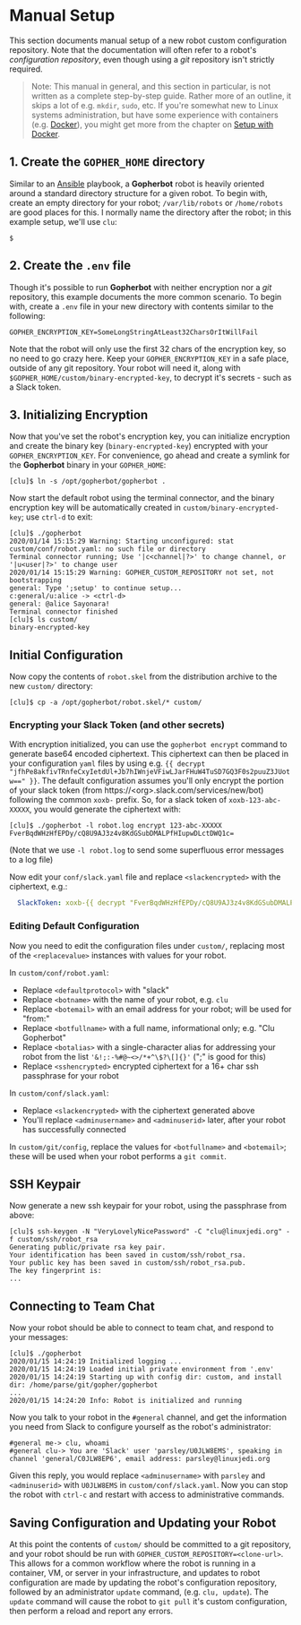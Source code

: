 # Manual Setup
This section documents manual setup of a new robot custom configuration repository. Note that the documentation will often refer to a robot's *configuration repository*, even though using a *git* repository isn't strictly required.

> Note: This manual in general, and this section in particular, is not written as a complete step-by-step guide. Rather more of an outline, it skips a lot of e.g. `mkdir`, `sudo`, etc. If you're somewhat new to Linux systems administration, but have some experience with containers (e.g. [Docker](https://www.docker.com/)), you might get more from the chapter on [Setup with Docker](DockerSetup.md).

## 1. Create the `GOPHER_HOME` directory
Similar to an [Ansible](https://www.ansible.com/) playbook, a **Gopherbot** robot is heavily oriented around a standard directory structure for a given robot. To begin with, create an empty directory for your robot; `/var/lib/robots` or `/home/robots` are good places for this. I normally name the directory after the robot; in this example setup, we'll use `clu`:
```shell
$ 
```

## 2. Create the `.env` file
Though it's possible to run **Gopherbot** with neither encryption nor a *git* repository, this example documents the more common scenario. To begin with, create a `.env` file in your new directory with contents similar to the following:
```shell
GOPHER_ENCRYPTION_KEY=SomeLongStringAtLeast32CharsOrItWillFail
```
Note that the robot will only use the first 32 chars of the encryption key, so no need to go crazy here. Keep your `GOPHER_ENCRYPTION_KEY` in a safe place, outside of any git repository. Your robot will need it, along with `$GOPHER_HOME/custom/binary-encrypted-key`, to decrypt it's secrets - such as a Slack token.

## 3. Initializing Encryption
Now that you've set the robot's encryption key, you can initialize encryption and create the binary key (`binary-encrypted-key`) encrypted with your `GOPHER_ENCRYPTION_KEY`. For convenience, go ahead and create a symlink for the **Gopherbot** binary in your `GOPHER_HOME`:
```shell
[clu]$ ln -s /opt/gopherbot/gopherbot .
```
Now start the default robot using the terminal connector, and the binary encryption key will be automatically created in `custom/binary-encrypted-key`; use `ctrl-d` to exit:

```
[clu]$ ./gopherbot 
2020/01/14 15:15:29 Warning: Starting unconfigured: stat custom/conf/robot.yaml: no such file or directory
Terminal connector running; Use '|c<channel|?>' to change channel, or '|u<user|?>' to change user
2020/01/14 15:15:29 Warning: GOPHER_CUSTOM_REPOSITORY not set, not bootstrapping
general: Type ';setup' to continue setup...
c:general/u:alice -> <ctrl-d>
general: @alice Sayonara!
Terminal connector finished
[clu]$ ls custom/
binary-encrypted-key
```

## Initial Configuration
Now copy the contents of `robot.skel` from the distribution archive to the new `custom/` directory:
```shell
[clu]$ cp -a /opt/gopherbot/robot.skel/* custom/
```

### Encrypting your Slack Token (and other secrets)
With encryption initialized, you can use the `gopherbot encrypt` command to generate base64 encoded ciphertext. This ciphertext can then be placed in your configuration `yaml` files by using e.g. `{{ decrypt "jfhPe8akfivTRnfeCxyIetdUl+Jb7hIWnjeVFiwLJarFHuW4TuSD7GQ3F0s2puuZ3JUotw==" }}`. The default configuration assumes you'll only encrypt the portion of your slack token (from https://\<org\>.slack.com/services/new/bot) following the common `xoxb-` prefix. So, for a slack token of `xoxb-123-abc-XXXXX`, you would generate the ciphertext with:
```shell
[clu]$ ./gopherbot -l robot.log encrypt 123-abc-XXXXX
FverBqdWHzHfEPDy/cQ8U9AJ3z4v8KdGSubDMALPfHIupwDLctDWQ1c=
```
(Note that we use `-l robot.log` to send some superfluous error messages to a log file)

Now edit your `conf/slack.yaml` file and replace `<slackencrypted>` with the ciphertext, e.g.:
```yaml
  SlackToken: xoxb-{{ decrypt "FverBqdWHzHfEPDy/cQ8U9AJ3z4v8KdGSubDMALPfHIupwDLctDWQ1c=" }}
```

### Editing Default Configuration
Now you need to edit the configuration files under `custom/`, replacing most of the `<replacevalue>` instances with values for your robot.

In `custom/conf/robot.yaml`:
* Replace `<defaultprotocol>` with "slack"
* Replace `<botname>` with the name of your robot, e.g. `clu`
* Replace `<botemail>` with an email address for your robot; will be used for "from:"
* Replace `<botfullname>` with a full name, informational only; e.g. "Clu Gopherbot"
* Replace `<botalias>` with a single-character alias for addressing your robot from the list `'&!;:-%#@~<>/*+^\$?\[]{}'` (";" is good for this)
* Replace `<sshencrypted>` encrypted ciphertext for a 16+ char ssh passphrase for your robot

In `custom/conf/slack.yaml`:
* Replace `<slackencrypted>` with the ciphertext generated above
* You'll replace `<adminusername>` and `<adminuserid>` later, after your robot has successfully connected

In `custom/git/config`, replace the values for `<botfullname>` and `<botemail>`; these will be used when your robot performs a `git commit`.

## SSH Keypair
Now generate a new ssh keypair for your robot, using the passphrase from above:
```shell
[clu]$ ssh-keygen -N "VeryLovelyNicePassword" -C "clu@linuxjedi.org" -f custom/ssh/robot_rsa
Generating public/private rsa key pair.
Your identification has been saved in custom/ssh/robot_rsa.
Your public key has been saved in custom/ssh/robot_rsa.pub.
The key fingerprint is:
...
```

## Connecting to Team Chat
Now your robot should be able to connect to team chat, and respond to your messages:
```shell
[clu]$ ./gopherbot 
2020/01/15 14:24:19 Initialized logging ...
2020/01/15 14:24:19 Loaded initial private environment from '.env'
2020/01/15 14:24:19 Starting up with config dir: custom, and install dir: /home/parse/git/gopher/gopherbot
...
2020/01/15 14:24:20 Info: Robot is initialized and running
```

Now you talk to your robot in the `#general` channel, and get the information you need from Slack to configure yourself as the robot's administrator:
```
#general me-> clu, whoami
#general clu-> You are 'Slack' user 'parsley/U0JLW8EMS', speaking in channel 'general/C0JLW8EP6', email address: parsley@linuxjedi.org
```

Given this reply, you would replace `<adminusername>` with `parsley` and `<adminuserid>` with `U0JLW8EMS` in `custom/conf/slack.yaml`. Now you can stop the robot with `ctrl-c` and restart with access to administrative commands.

## Saving Configuration and Updating your Robot

At this point the contents of `custom/` should be committed to a git repository, and your robot should be run with `GOPHER_CUSTOM_REPOSITORY=<clone-url>`. This allows for a common workflow where the robot is running in a container, VM, or server in your infrastructure, and updates to robot configuration are made by updating the robot's configuration repository, followed by an administrator `update` command, (e.g. `clu, update`). The `update` command will cause the robot to `git pull` it's custom configuration, then perform a reload and report any errors.
